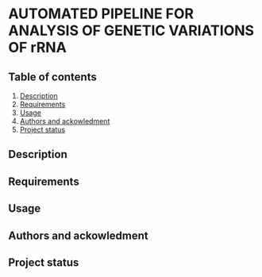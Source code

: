 # AUTOMATED PIPELINE FOR ANALYSIS OF GENETIC VARIATIONS OF rRNA

## Table of contents 
1. [Description](#descrp)
2. [Requirements](#req)
3. [Usage](#usage)
4. [Authors and ackowledment](#authors)
5. [Project status](#project)


<a name="descrp"></a> 

## Description

<a name="req"></a> 

## Requirements 

<a name="usage"></a> 

## Usage 

<a name="authors"></a> 

## Authors and ackowledment 

<a name="project"></a> 

## Project status 

